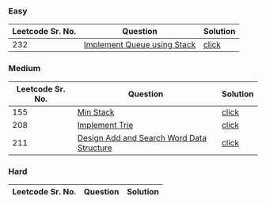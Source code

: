### Easy 
Leetcode Sr. No. | Question | Solution
-------------|------------- | -------------
232 | [Implement Queue using Stack](https://leetcode.com/problems/implement-queue-using-stacks/) | [click](./Solutions/ImplementQueueUsingStack.java)

### Medium
Leetcode Sr. No. | Question | Solution
-------------|------------- | -------------
155 | [Min Stack](https://leetcode.com/problems/min-stack/) | [click](./Solutions/MinStack.java)
208 | [Implement Trie](https://leetcode.com/problems/implement-trie-prefix-tree/) | [click](./Solutions/ImplementTrie.java)
211 | [Design Add and Search Word Data Structure](https://leetcode.com/problems/design-add-and-search-words-data-structure/) | [click](./Solutions/DesignAddAndSearchWordDataStructure.java)
 
### Hard
Leetcode Sr. No. | Question | Solution
-------------|------------- | -------------